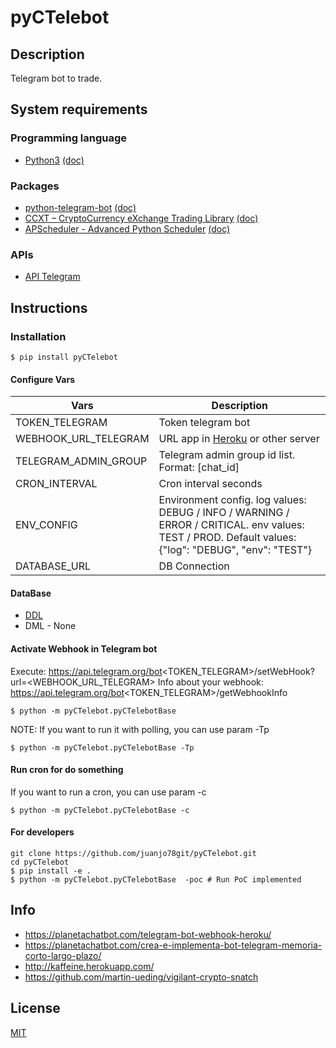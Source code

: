 # pyCTelebot


## Description

Telegram bot to trade.


## System requirements

### Programming language
* [Python3](https://www.python.org/) [(doc)](https://docs.python.org/)

### Packages
* [python-telegram-bot](https://github.com/python-telegram-bot/python-telegram-bot) [(doc)](https://python-telegram-bot.readthedocs.io/en/stable/)
* [CCXT – CryptoCurrency eXchange Trading Library](https://github.com/ccxt/ccxt) [(doc)](https://docs.ccxt.com/en/latest/manual.html)
* [APScheduler - Advanced Python Scheduler](https://github.com/agronholm/apscheduler) [(doc)](https://apscheduler.readthedocs.io/en/3.x/)
### APIs
* [API Telegram](https://core.telegram.org/bots/api)

## Instructions
### Installation

```shell
$ pip install pyCTelebot
```
#### Configure Vars

| Vars                 | Description                                                                                                                                         |
|----------------------|-----------------------------------------------------------------------------------------------------------------------------------------------------|
| TOKEN_TELEGRAM       | Token telegram bot                                                                                                                                  |
| WEBHOOK_URL_TELEGRAM | URL app in [Heroku](https://www.heroku.com/) or other server                                                                                        |
| TELEGRAM_ADMIN_GROUP | Telegram admin group id list. Format: \[chat_id]                                                                                                    |
| CRON_INTERVAL        | Cron interval seconds                                                                                                                               |
| ENV_CONFIG           | Environment config. log values: DEBUG / INFO / WARNING / ERROR / CRITICAL. env values: TEST / PROD. Default values: {"log": "DEBUG", "env": "TEST"} |
| DATABASE_URL         | DB Connection                                                                                                                                       |


#### DataBase
- [DDL](initial_ddl.sql)
- DML - None

#### Activate Webhook in Telegram bot
Execute: https://api.telegram.org/bot<TOKEN_TELEGRAM>/setWebHook?url=<WEBHOOK_URL_TELEGRAM>
Info about your webhook: https://api.telegram.org/bot<TOKEN_TELEGRAM>/getWebhookInfo
```shell
$ python -m pyCTelebot.pyCTelebotBase
```
NOTE: If you want to run it with polling, you can use param -Tp
```shell
$ python -m pyCTelebot.pyCTelebotBase -Tp
```

#### Run cron for do something
If you want to run a cron, you can use param -c
```shell
$ python -m pyCTelebot.pyCTelebotBase -c
```

#### For developers
```shell
git clone https://github.com/juanjo78git/pyCTelebot.git
cd pyCTelebot
$ pip install -e . 
$ python -m pyCTelebot.pyCTelebotBase  -poc # Run PoC implemented
```

## Info

- https://planetachatbot.com/telegram-bot-webhook-heroku/
- https://planetachatbot.com/crea-e-implementa-bot-telegram-memoria-corto-largo-plazo/
- http://kaffeine.herokuapp.com/
- https://github.com/martin-ueding/vigilant-crypto-snatch

## License

[MIT](LICENSE)
